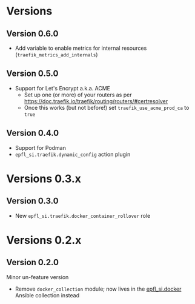 # Versions

## Version 0.6.0

- Add variable to enable metrics for internal resources (`traefik_metrics_add_internals`)

## Version 0.5.0

- Support for Let's Encrypt a.k.a. ACME
  - Set up one (or more) of your routers as per https://doc.traefik.io/traefik/routing/routers/#certresolver
  - Once this works (but not before!) set `traefik_use_acme_prod_ca` to `true`

## Version 0.4.0

- Support for Podman
- `epfl_si.traefik.dynamic_config` action plugin

# Versions 0.3.x

## Version 0.3.0

- New `epfl_si.traefik.docker_container_rollover` role

# Versions 0.2.x

## Version 0.2.0

Minor un-feature version

- Remove `docker_collection` module; now lives in the [epfl_si.docker](https://galaxy.ansible.com/epfl_si/docker) Ansible collection instead
